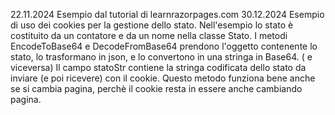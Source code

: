 22.11.2024
Esempio dal tutorial di learnrazorpages.com
30.12.2024
Esempio di uso dei cookies per la gestione dello stato. 
Nell'esempio lo stato è costituito da un contatore e da un nome
nella classe Stato.
I metodi EncodeToBase64 e DecodeFromBase64 prendono l'oggetto contenente
lo stato, lo trasformano in json, e lo convertono in una stringa
in Base64. ( e viceversa)
Il campo statoStr contiene la stringa codificata dello stato da 
inviare (e poi ricevere) con il cookie.
Questo metodo funziona bene anche se si cambia pagina, perchè il cookie
resta in essere anche cambiando pagina. 